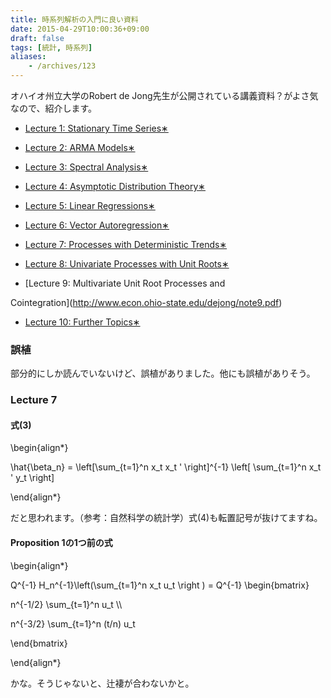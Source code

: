 ```yaml
---
title: 時系列解析の入門に良い資料
date: 2015-04-29T10:00:36+09:00
draft: false
tags: [統計, 時系列]
aliases:
    - /archives/123
---
```


オハイオ州立大学のRobert de Jong先生が公開されている講義資料？がよさ気なので、紹介します。

* [Lecture 1: Stationary Time Series∗](http://www.econ.ohio-state.edu/dejong/note1.pdf)
 * [Lecture 2: ARMA Models∗](http://www.econ.ohio-state.edu/dejong/note2.pdf)
 * [Lecture 3: Spectral Analysis∗](http://www.econ.ohio-state.edu/dejong/note3.pdf)
 * [Lecture 4: Asymptotic Distribution Theory∗](http://www.econ.ohio-state.edu/dejong/note4.pdf)
 * [Lecture 5: Linear Regressions∗](http://www.econ.ohio-state.edu/dejong/note5.pdf)
 * [Lecture 6: Vector Autoregression∗](http://www.econ.ohio-state.edu/dejong/note6.pdf)
 * [Lecture 7: Processes with Deterministic Trends∗](http://www.econ.ohio-state.edu/dejong/note7.pdf)
 * [Lecture 8: Univariate Processes with Unit Roots∗](http://www.econ.ohio-state.edu/dejong/note8.pdf)
 * [Lecture 9: Multivariate Unit Root Processes and
Cointegration](http://www.econ.ohio-state.edu/dejong/note9.pdf)
 * [Lecture 10: Further Topics∗](http://www.econ.ohio-state.edu/dejong/note10.pdf)

### 誤植
部分的にしか読んでいないけど、誤植がありました。他にも誤植がありそう。
### Lecture 7
#### 式(3)
\begin{align\*}
\hat{\beta_n} = \left[\sum_{t=1}^n x_t x_t ' \right]^{-1} \left[ \sum_{t=1}^n x_t ' y_t \right]
\end{align\*}

だと思われます。（参考：自然科学の統計学）式(4)も転置記号が抜けてますね。

#### Proposition 1の1つ前の式
\begin{align\*}
Q^{-1} H_n^{-1}\left(\sum_{t=1}^n x_t u_t \right ) = Q^{-1} \begin{bmatrix}
n^{-1/2} \sum_{t=1}^n u_t \\\\ 
n^{-3/2} \sum_{t=1}^n (t/n) u_t
\end{bmatrix}
\end{align\*}

かな。そうじゃないと、辻褄が合わないかと。

